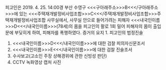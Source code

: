 피고인은 2019. 4. 25. 14:00경 부산 수영구 <<<구아래주소>>>B<<</구아래주소>>>에 있는 <<<주택재개발정비사업조합>>>C<<</주택재개발정비사업조합>>>주택재개발정비사업조합 사무실에서, 사무실 안으로 들어가려는 피해자 <<<내국인이름>>>D<<</내국인이름>>>(78세)의 몸을 피고인의 팔로 1회 밀어 피해자의 몸이 출입문에 부딪히게 하여, 피해자를 폭행하였다.
증거의 요지 1. 피고인의 법정진술
1. <<<내국인이름>>>D<<</내국인이름>>>에 대한 검찰 피의자신문조서
1. <<<내국인이름>>>E<<</내국인이름>>>에 대한 검찰 진술조서
1. 수사보고(고소인 주장 상해경위에 관한 신빙성 판단)
1. CCTV 녹화영상 캡처 사진
